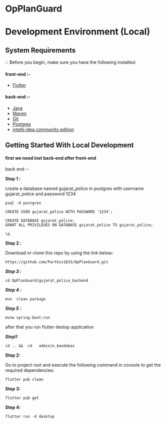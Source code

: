 # OpPlanGuard


# Development Environment (Local)

## System Requirements

:bulb: Before you begin, make sure you have the following installed:

#### front-end :-
- [Flutter](https://docs.flutter.dev/get-started/install)

#### back-end :-
- [Java](https://www.oracle.com/java/technologies/downloads/#java11)
- [Maven](https://maven.apache.org/download.cgi)
- [Git](https://git-scm.com/book/en/v2/Getting-Started-Installing-Git/)
- [Postgres](https://www.postgresql.org/download/)
- [intellij idea community edition](https://www.jetbrains.com/idea/download///#section=linux)

## Getting Started With Local Development

#### first we need inst back-end  after front-end  


back end  :-

**Step 1 :**

create a database named gujarat_police in postgres with username gujarat_police and password 1234

```
psql -U postgres

```
```
CREATE USER gujarat_police WITH PASSWORD '1234';

```
```
CREATE DATABASE gujarat_police;
GRANT ALL PRIVILEGES ON DATABASE gujarat_police TO gujarat_police;
```
```
\q

```
**Step 2 :**

Download or clone this repo by using the link below:

```
https://github.com/Parthis1833/OpPlanGuard.git

```

***Step 3 :***
```
cd OpPlanGuard/gujarat_police_backend

```

***Step 4 :***

```
mvn  clean package 

```

***Step 5 :***

```
mvnw spring-boot:run
```

after that you run flutter destop application

***Step1:***

```
cd .. &&  cd   admin/e_bandobas 
```
**Step 2:**

Go to project root and execute the following command in console to get the required dependencies: 

```
flutter pub clean
```

**Step 3:**

```
flutter pub get
```
**Step 4:**

```
flutter run -d desktop
```
